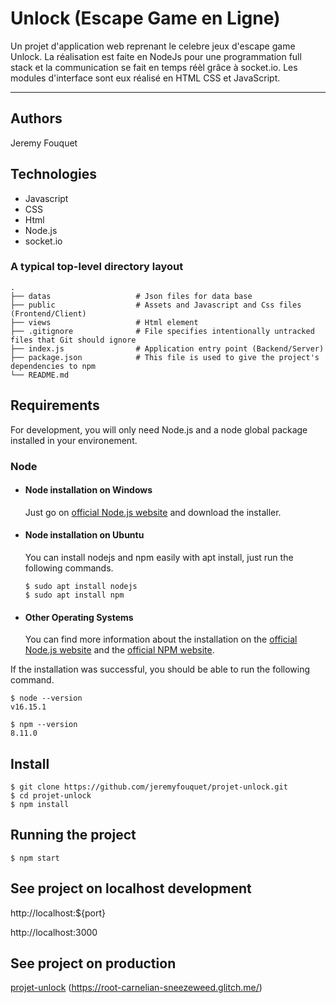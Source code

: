 # Unlock (Escape Game en Ligne)

Un projet d'application web reprenant le celebre jeux d'escape game Unlock. La réalisation est faite en NodeJs pour une programmation full stack et la communication se fait en temps réèl grâce à socket.io. Les modules d'interface sont eux réalisé en HTML CSS et JavaScript.

---

## Authors

Jeremy Fouquet

## Technologies
- Javascript
- CSS
- Html
- Node.js
- socket.io

### A typical top-level directory layout

    .
    ├── datas                   # Json files for data base
    ├── public                  # Assets and Javascript and Css files (Frontend/Client)
    ├── views                   # Html element
    ├── .gitignore              # File specifies intentionally untracked files that Git should ignore
    ├── index.js                # Application entry point (Backend/Server)
    ├── package.json            # This file is used to give the project's dependencies to npm
    └── README.md

## Requirements

For development, you will only need Node.js and a node global package installed in your environement.

### Node
- #### Node installation on Windows

  Just go on [official Node.js website](https://nodejs.org/) and download the installer.

- #### Node installation on Ubuntu

  You can install nodejs and npm easily with apt install, just run the following commands.

      $ sudo apt install nodejs
      $ sudo apt install npm

- #### Other Operating Systems
  You can find more information about the installation on the [official Node.js website](https://nodejs.org/) and the [official NPM website](https://npmjs.org/).

If the installation was successful, you should be able to run the following command.

    $ node --version
    v16.15.1

    $ npm --version
    8.11.0

## Install

    $ git clone https://github.com/jeremyfouquet/projet-unlock.git
    $ cd projet-unlock
    $ npm install

## Running the project

    $ npm start

## See project on localhost development

http://localhost:${port}

http://localhost:3000

## See project on production

[projet-unlock](https://root-carnelian-sneezeweed.glitch.me/) (https://root-carnelian-sneezeweed.glitch.me/)
